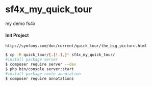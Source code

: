 # sf4x_my_quick_tour
my demo fs4x
#### Init Project
    http://symfony.com/doc/current/quick_tour/the_big_picture.html
```bash
$ cp -R quick_tour/{.[!.],}* sf4x_my_quick_tour/
#install package server    
$ composer require server --dev
$ php bin/console server:start
#install package route annotation
$ composer require annotations
```
